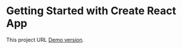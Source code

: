 # Getting Started with Create React App

This project URL [Demo version](https://react-phone-e.netlify.app/).

